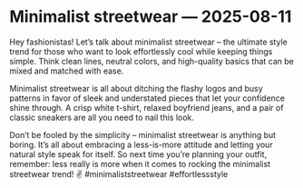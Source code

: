 # Minimalist streetwear — 2025-08-11

Hey fashionistas! Let’s talk about minimalist streetwear – the ultimate style trend for those who want to look effortlessly cool while keeping things simple. Think clean lines, neutral colors, and high-quality basics that can be mixed and matched with ease.

Minimalist streetwear is all about ditching the flashy logos and busy patterns in favor of sleek and understated pieces that let your confidence shine through. A crisp white t-shirt, relaxed boyfriend jeans, and a pair of classic sneakers are all you need to nail this look.

Don’t be fooled by the simplicity – minimalist streetwear is anything but boring. It’s all about embracing a less-is-more attitude and letting your natural style speak for itself. So next time you’re planning your outfit, remember: less really is more when it comes to rocking the minimalist streetwear trend! ✌️ #minimaliststreetwear #effortlessstyle